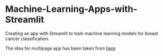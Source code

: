 # Machine-Learning-Apps-with-Streamlit

Creating an app with Streamlit to train machine learning models for breast cancer classification.

The idea for multipage app has been taken from [here](https://www.youtube.com/watch?v=nSw96qUbK9o)
